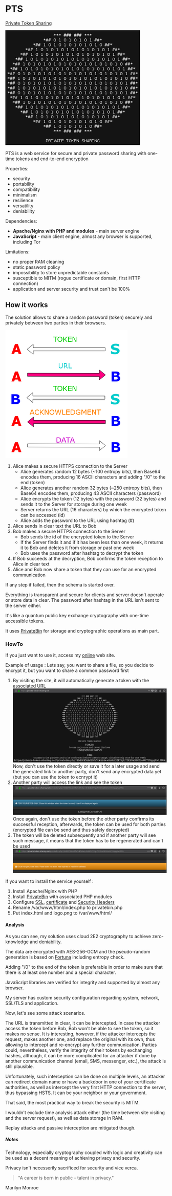 # PTS

[Private Token Sharing](https://private-token-sharing.net/)

![](https://raw.githubusercontent.com/cryptolok/PTS/master/logo.png)

PTS is a web service for secure and private password sharing with one-time tokens and end-to-end encryption

Properties:
* security
* portability
* compatibility
* minimalism
* resilience
* versatility
* deniability

Dependencies:
* **Apache/Nginx with PHP and modules** - main server engine
* **JavaScript** - main client engine, almost any browser is supported, including Tor

Limitations:
* no proper RAM cleaning
* static password policy
* impossibility to store unpredictable constants
* susceptible to MITM (rogue certificate or domain, first HTTP connection)
* application and server security and trust can't be 100%

## How it works

The solution allows to share a random password (token) securely and privately between two parties in their browsers.

![](https://raw.githubusercontent.com/cryptolok/PTS/master/schema.png)

1. Alice makes a secure HTTPS connection to the Server
	* Alice generates random 12 bytes (~100 entropy bits), then Base64 encodes them, producing 16 ASCII characters and adding "/0" to the end (token)
	* Alice generates another random 32 bytes (~250 entropy bits), then Base64 encodes them, producing 43 ASCII characters (password)
	* Alice encrypts the token (12 bytes) with the password (32 bytes) and sends it to the Server for storage during one week
	* Server returns the URL (16 characters) by which the encrypted token can be accessed (id)
	* Alice adds the password to the URL using hashtag (#)
2. Alice sends in clear text the URL to Bob
3. Bob makes a secure HTTPS connection to the Server
	* Bob sends the id of the encrypted token to the Server
	* If the Server finds it and if it has been less than one week, it returns it to Bob and deletes it from storage or past one week
	* Bob uses the password after hashtag to decrypt the token
4. If Bob succeeds at the decryption, Bob confirms the token reception to Alice in clear text
5. Alice and Bob now share a token that they can use for an encrypted communication

If any step if failed, then the schema is started over.

Everything is transparent and secure for clients and server doesn't operate or store data in clear. The password after hashtag in the URL isn't sent to the server either.

It's like a quantum public key exchange cryptography with one-time accessible tokens.

It uses [PrivateBin](https://privatebin.info/) for storage and cryptographic operations as main part.

### HowTo

If you just want to use it, access my [online](https://private-token-sharing.net/) web site.

Example of usage :
Lets say, you want to share a file, so you decide to encrypt it, but you want to share a common password first
1. By visiting the site, it will automatically generate a token with the associated URL
![](https://raw.githubusercontent.com/cryptolok/PTS/master/usage1.png)
Now, don't use the token directly or save it for a later usage and send the generated link to another party, don't send any encrypted data yet (but you can use the token to ecnrypt it)
2. Another party will access the link and see the token
![](https://raw.githubusercontent.com/cryptolok/PTS/master/usage2.png)
Once again, don't use the token before the other party confirms its successful reception, afterwards, the token can be used for both parties (encrypted file can be send and thus safely decrypted)
3. The token will be deleted subsequently and if another party will see such message, it means that the token has to be regenerated and can't be used
![](https://raw.githubusercontent.com/cryptolok/PTS/master/usage3.png)

If you want to install the service yourself :
1. Install Apache/Nginx with PHP
1. Install [PrivateBin](https://github.com/PrivateBin/PrivateBin/blob/master/INSTALL.md#installation) with associated PHP modules
3. Configure [SSL](https://mozilla.github.io/server-side-tls/ssl-config-generator/), [certificate](https://letsencrypt.org/getting-started/) and [Security Headers](https://geekflare.com/http-header-implementation/)
4. Rename /var/www/html/index.php to privatebin.php
5. Put index.html and logo.png to /var/www/html/

#### Analysis

As you can see, my solution uses cloud 2E2 cryptography to achieve zero-knowledge and deniability.

The data are encrypted with AES-256-GCM and the pseudo-random generation is based on [Fortuna](https://en.wikipedia.org/wiki/Fortuna_(PRNG)) including entropy check.

Adding "/0" to the end of the token is preferable in order to make sure that there is at least one number and a special character.

JavaScript libraries are verified for integrity and supported by almost any browser.

My server has custom security configuration regarding system, network, SSL/TLS and application.


Now, let's see some attack scenarios.

The URL is transmitted in clear, it can be intercepted. In case the attacker access the token before Bob, Bob won't be able to see the token, so it makes no sense. It is interesting, however, if the attacker intercepts the request, makes another one, and replace the original with its own, thus allowing to intercept and re-encrypt any further communication. Parties could, nevertheless, verify the integrity of their tokens by exchanging hashes, although, it can be more complicated for an attacker if done by another communication channel (email, SMS, messenger, etc.), the attack is still plausible.

Unfortunately, such interception can be done on multiple levels, an attacker can redirect domain name or have a backdoor in one of your certificate authorities, as well as intercept the very first HTTP connection to the server, thus bypassing HSTS. It can be your neighbor or your government.

That said, the most practical way to break the security is MITM.

I wouldn't exclude time analysis attack either (the time between site visiting and the server request), as well as data storage in RAM.

Replay attacks and passive interception are mitigated though.

##### Notes

Technology, especially cryptography coupled with logic and creativity can be used as a decent meaning of achieving privacy and security.

Privacy isn't necesserily sacrificed for security and vice verca.

> "A career is born in public - talent in privacy."

Marilyn Monroe
